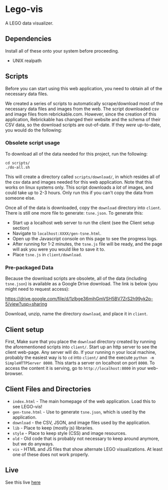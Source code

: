 # Lego-vis

A LEGO data visualizer.

## Dependencies

Install all of these onto your system before proceeding.

- UNIX realpath

## Scripts

Before you can start using this web application, you need to obtain all of the necessary data files.

We created a series of scripts to automatically scrape/download most of the necessary data files and
images from the web. The script downloaded csv and image files from rebrickable.com. However, since
the creation of this application, Rebrickable has changed their website and the schema of their CSV
data, so the download scripts are out-of-date. If they _were_ up-to-date, you would do the following:

### Obsolete script usage

To download all of the data needed for this project, run the following:

```
cd scripts/
./do-all.sh
```

This will create a directory called `scripts/download/`, in which resides all of the csv data
and images needed for this web application. Note that this works on linux systems only. This script 
downloads a _lot_ of images, and could take up to 2-3 hours. Only run this if you can't copy the data 
from someone else. 

Once all of the data is downloaded, copy the `download` directory into `client`.
There is still one more file to generate: `tsne.json`.
To generate this:

* Start up a localhost web server to run the client (see the Client setup section)
* Navigate to `localhost:XXXX/gen-tsne.html`.
* Open up the Javascript console on this page to see the progress logs.
* After running for 1-2 minutes, the `tsne.js` file will be ready, and the page will ask you were
  you would like to save it to.
* Place `tsne.js` in `client/download`.

### Pre-packaged Data

Because the download scripts are obsolete, all of the data (including `tsne.json`) is available
as a Google Drive download. The link is below (you might need to request access):

https://drive.google.com/file/d/1zlbge36mihGmVSH5BV7ZrS2h99yk2p-5/view?usp=sharing

Download, unzip, name the directory `download`, and place it in `client`.

## Client setup

First, Make sure that you place the `download` directory  created by running the aforementioned scripts into `client/`.
Start up an http server to see the client web-page. Any server will do. If your running n your local 
machine, probably the easiest way is to `cd` into `client/` and the execute 
`python -m SimpleHTTPServer 8000`. This starts a server on localhost on port `8000`. To access the
content it is serving, go to `http://localhost:8000` in your web-browser.

## Client Files and Directories

* `index.html` - The main homepage of the web application. Load this to see LEGO-vis!
* `gen-tsne.html` - Use to generate `tsne.json`, which is used by the application.
* `download` - the CSV, JSON, and image files used by the application.
* `lib` - Place to keep (mostly js) libraries.
* `style` - Place to keep style (CSS) and image resources.
* `old` - Old code that is probably not necessary to keep around anymore, but we do anyways.
* `vis` - HTML and JS files that show alternate LEGO visualizations.
          At least one of these does not work properly.

## Live

See this live [here](http://apps.benjdd.com/lego-vis/client/)

